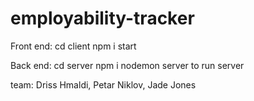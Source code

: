 # employability-tracker

Front end:
cd client
npm i 
 start


Back end:
cd server
npm i
nodemon server to run server



 team: Driss Hmaldi, Petar Niklov, Jade Jones
